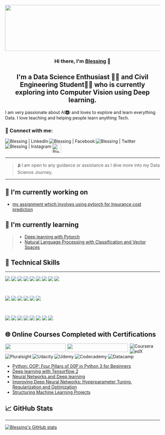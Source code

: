 <p align="center">
    <a href="https://dev.to/blessing988" target="_blank" rel="noreferrer"><img width="1358" height="150" src="https://user-images.githubusercontent.com/59713495/154967919-df3d8ddc-6947-415f-bfca-7b62e2bb0a45.png" alt="my banner"></a>
</p>

<h3 align="center">
Hi there, I'm <a href="https://dev.to/blessing988" target="_blank" rel="noreferrer">Blessing</a> 👋
</h3>

>
<h2 align="center">
I'm a Data Science Enthusiast 👨‍💻 and Civil Engineering Student👷‍♂️ who is currently exploring into 
Computer Vision using Deep learning.
</h2> 

I am very passionate about AI🅰️ℹ️ and loves to 
explore and learn everything Data. I love teaching and helping people learn anything Tech. 

### 🤝 Connect with me:

<a href="https://www.linkedin.com/in/blessing-agyei-kyem-b258121a8"><img align="left" src="https://img.shields.io/badge/linkedin-%230077B5.svg?style=for-the-badge&logo=linkedin&logoColor=white" alt="Blessing | LinkedIn" ></a>

<div>
<a href="https://www.facebook.com/renack.casera"><img align="left" src="https://img.shields.io/badge/Facebook-%231877F2.svg?style=for-the-badge&logo=Facebook&logoColor=white" alt="Blessing | Facebook"/></a>

<a href="https://twitter.com/KyemAgyei"><img align="left" src="https://img.shields.io/badge/TWITTER-%231DA1F2.svg?style=for-the-badge&logo=Twitter&logoColor=white" alt="Blessing | Twitter"></a>

<a href="https://www.instagram.com/blessing_aggyei_kyem"><img align="left" src="https://img.shields.io/badge/INSTAGRAM-%23E4405F.svg?style=for-the-badge&logo=Instagram&logoColor=white" alt="Blessing | Instagram"></a>

<a href="https://dev.to/blessing988"><img align="left" src="https://img.shields.io/badge/dev.to-0A0A0A?style=for-the-badge&logo=dev.to&logoColor=white" alt="Blessing | DEV" height="29px"></a>
</br>
</div>
</br>

***

>🫂I am open to any guidance or assistance as I dive more into my Data Science Journey.

***
## 🔭 I'm currently working on

- [my assignment which involves using pytorch for Insurance cost prediction](https://jovian.ai/learn/deep-learning-with-pytorch-zero-to-gans/assignment/assignment-2-train-your-first-model) 

## 🌱 I'm currently learning

> - [Deep learning with Pytorch](https://jovian.ai/learn/deep-learning-with-pytorch-zero-to-gans)
> - [Natural Language Processing with Classification and Vector Spaces](https://www.coursera.org/learn/classification-vector-spaces-in-nlp/home/week/1) 

## 💼 Technical Skills
***

<!--- Code --->
![](https://img.shields.io/badge/Code-Python-informational?style=flat&logo=Python&color=003B57)
![](https://img.shields.io/badge/Code-HTML5-informational?style=flat&logo=HTML5&color=E34F26)
![](https://img.shields.io/badge/Code-PostgreSQL-informational?style=flat&logo=PostgreSQL&color=336791)
![](https://img.shields.io/badge/Code-MySQL-informational?style=flat&logo=mysql&color=000316)
![](https://img.shields.io/badge/Code-SQLite-informational?style=flat&logo=SQLite&color=003B57)
![](https://img.shields.io/badge/Code-JavaScript-informational?style=flat&logo=JavaScript&color=F7DF1E)
![](https://img.shields.io/badge/Code-MATLAB-informational?style=flat&logo=MATLAB&color=a86832)
![](https://img.shields.io/badge/Code-Octave-informational?style=flat&logo=octave&color=00FFFF)
![](https://img.shields.io/badge/Code-R-informational?style=flat&logo=r&logoColor=white)

</br>

<!--- Tools --->
![](https://img.shields.io/badge/Tools-Excel-informational?style=flat&logo=microsoft-excel&color=217346)
![](https://img.shields.io/badge/Tools-Git-informational?style=flat&logo=Git&color=F05032)
![](https://img.shields.io/badge/Tools-BITBUCKET-informational?style=flat&logo=bitbucket&color=%230047B3)
![](https://img.shields.io/badge/Tools-GitHub-informational?style=flat&logo=GitHub&color=181717)
![](https://img.shields.io/badge/Tools-ANACONDA-informational?style=flat&logo=anaconda&color=2344A833)
![](https://img.shields.io/badge/Tools-JUPYTER-informational?style=flat&logo=jupyter&color=a64f2d)

</br>

<!---Libraries--->
![](https://img.shields.io/badge/Libraries-NUMPY-informational?style=flat&logo=numpy&color=%23013243)
![](https://img.shields.io/badge/Libraries-PANDAS-informational?style=flat&logo=pandas&color=%23150458)
![](https://img.shields.io/badge/Libraries-MATPLOTLIB-yellowgreen)
![](https://img.shields.io/badge/Libraries-Sklearn-informational?style=flat&logo=scikit-learn&color=%23F7931E)
![](https://img.shields.io/badge/Libraries-PLOTLY-informational?style=flat&logo=plotly&color=%233F4F75)
![](https://img.shields.io/badge/Libraries-SCIPY-informational?style=flat&logo=scipy&color=%230C55A5)
![](https://img.shields.io/badge/Libraries-KERAS-informational?style=flat&logo=Keras&color=%23D00000)
![](https://img.shields.io/badge/Libraries-TENSORFLOW-informational?style=flat&logo=Tensorflow&color=%23FF6F00)



## 🌐 Online Courses Completed with Certifications


>


<div>
<img style="padding-right: 2px; padding-bottom: 5px" src="https://user-images.githubusercontent.com/59713495/155153494-fc4b9127-97f1-4f75-85ce-9b1d2eb48b29.png" align="left" width="197.29" height="28">

<img style="padding-right: 3px" src="https://user-images.githubusercontent.com/59713495/155174271-667209c6-5141-49ba-965a-0ba522c798c2.png" align="left" width="197.29" height="28">

![Coursera](https://img.shields.io/badge/Coursera-%230056D2.svg?style=for-the-badge&logo=Coursera&logoColor=white)
![edX](https://img.shields.io/badge/edX-%2302262B.svg?style=for-the-badge&logo=edX&logoColor=white)
![Pluralsight](https://img.shields.io/badge/Pluralsight-EE3057?style=for-the-badge&logo=pluralsight&logoColor=white)
![Udacity](https://img.shields.io/badge/Udacity-grey?style=for-the-badge&logo=udacity&logoColor=15B8E6)
![Udemy](https://img.shields.io/badge/Udemy-A435F0?style=for-the-badge&logo=Udemy&logoColor=white)
![Codecademy](https://img.shields.io/badge/Codecademy-FFF0E5?style=for-the-badge&logo=codecademy&logoColor=1F243A)
![Datacamp](https://img.shields.io/badge/Datacamp-05192D?style=for-the-badge&logo=datacamp&logoColor=03E860)
</div>

- [Python: OOP: Four Pillars of 00P in Python 3 for Beginners](https://www.udemy.com/certificate/UC-d3f93ab5-3680-473f-abc2-6dc172166a8c/)
- [Deep learning with Tensorflow 2](https://learn.365datascience.com/certificates/CC-AE8147DE17/)
- [Neural Networks and Deep learning](https://www.coursera.org/account/accomplishments/verify/CBLCVHTSPFRA)
- [Improving Deep Neural Networks: Hyperparameter Tuning, Regularization and Optimization](https://www.coursera.org/account/accomplishments/verify/4K6T6RBM75G2)
- [Structuring Machine Learning Projects](https://www.coursera.org/account/accomplishments/verify/DFDHBC7LEVZX)

## 📈 GitHub Stats 

***

[![Blessing's GitHub stats](https://github-readme-stats.vercel.app/api?username=Blessing988&show_icons=true&theme=tokyonight)](https://github.com/Blessing988/github-readme-stats)











